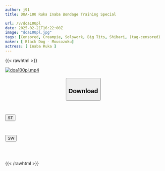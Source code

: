 ```yaml
---
author: j91
title: DOA-100 Ruka Inaba Bondage Training Special

url: /v/doa100pl
date: 2025-02-21T16:22:00Z
image: "doa100pl.jpg"
tags: [Censored, Creampie, Solowork, Big Tits, Shibari, (tag-censored)	]
maker: [ Black Dog - Mousozoku]
actress: [ Inaba Ruka ]
---
```



{{< rawhtml >}}

<div class="video" data-videoid="GvAr03ZKkPs17DB">
    <a href="javascript:;">
        <img src="/v/doa100pl/doa100pl.jpg" width="WIDTH" height="HEIGHT" alt="doa100pl.mp4" loading="lazy">
    </a>
</div>

<script type="text/javascript" src="https://j91.asia/asset/on-demand-st.js"></script>

<br>
  <link rel="stylesheet" href="https://j91.asia/asset/bs5.css">
  
  <center>
  <button class="btn btn-primary" type="button" data-bs-toggle="collapse" data-bs-target=".multi-collapse" aria-expanded="false" aria-controls="multiCollapseExample1 multiCollapseExample2"><h2>Download</h2></button></center>
</p>
<div class="row">
  <div class="col">
    <div class="collapse multi-collapse" id="multiCollapseExample1">
      <div class="card card-body">
	      	      <br>
<div class="buttons">  
<p><a href="/v/doa100pl/st.html" target="_blank"><button class="btn-hover color-3"><i class="fa fa-download"></i> ST</button></a></p></div>
    </div>
  </div>
</div>
  <div class="col">
    <div class="collapse multi-collapse" id="multiCollapseExample2">
      <div class="card card-body">
	      <br>
<div class="buttons">
<p><a href="/v/doa100pl/sw.html" target="_blank"><button class="btn-hover color-2"><i class="fa fa-download"></i> SW</button></a></p></div>
<br><br>
      </div>
    </div>
  </div>
</div>

{{< /rawhtml >}}